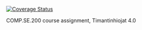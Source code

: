[![Coverage Status](https://coveralls.io/repos/github/vnokk-tuni/COMP.SE.200/badge.svg?branch=main)](https://coveralls.io/github/vnokk-tuni/COMP.SE.200?branch=main)

COMP.SE.200 course assignment, Timantinhiojat 4.0
